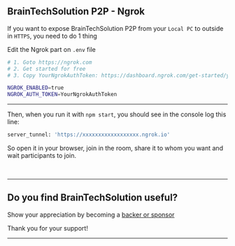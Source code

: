 ## BrainTechSolution P2P - Ngrok

If you want to expose BrainTechSolution P2P from your `Local PC` to outside in `HTTPS`, you need to do 1 thing

Edit the Ngrok part on `.env` file

```bash
# 1. Goto https://ngrok.com
# 2. Get started for free
# 3. Copy YourNgrokAuthToken: https://dashboard.ngrok.com/get-started/your-authtoken

NGROK_ENABLED=true
NGROK_AUTH_TOKEN=YourNgrokAuthToken
```

---

Then, when you run it with `npm start`, you should see in the console log this line:

```bash
server_tunnel: 'https://xxxxxxxxxxxxxxxxxx.ngrok.io'
```

So open it in your browser, join in the room, share it to whom you want and wait participants to join.

<br/>

---

## Do you find BrainTechSolution useful?

Show your appreciation by becoming a [backer or sponsor](https://github.com/sponsors/miroslavpejic85)

Thank you for your support!

---
